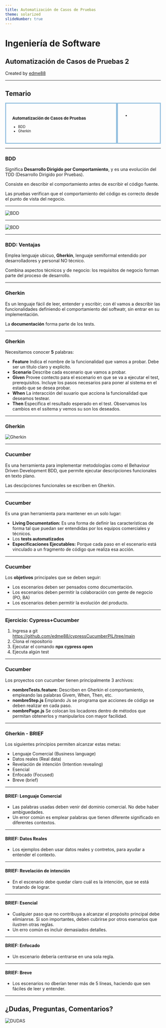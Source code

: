 ```yaml
---
title: Automatización de Casos de Pruebas
theme: solarized
slideNumber: true
---
```


# Ingeniería de Software
## Automatización de Casos de Pruebas 2
Created by <i class="fab fa-telegram"></i>
[edme88]("https://t.me/edme88")

---
<!-- .slide: style="font-size: 0.60em" -->
<style>
.grid-container2 {
    display: grid;
    grid-template-columns: auto auto;
    font-size: 0.8em;
    text-align: left !important;
}

.grid-item {
    border: 3px solid rgba(121, 177, 217, 0.8);
    padding: 20px;
    text-align: left !important;
}
</style>
## Temario
<div class="grid-container2">
<div class="grid-item">

### Automatización de Casos de Pruebas
* BDD
* Gherkin

</div>
<div class="grid-item">

*

</div>
</div>

---

### BDD
Significa **Desarrollo Dirigido por Comportamiento**, y es una evolución del TDD (Desarrollo Dirigido por Pruebas).

Consiste en describir el comportamiento antes de escribir el código fuente.

Las pruebas verifican que el comportamiento del código es correcto desde el punto de vista del negocio.

----

![BDD](images/unidad8_automatizacion/bdd.jpg)

----

![BDD](images/unidad8_automatizacion/bdd2.jpg)

----

### BDD: Ventajas
Emplea lenguaje ubicuo, **Gherkin**, lenguaje semiformal entendido por desarrolladores y personal NO técnico.

Combina aspectos técnicos y de negocio: los requisitos de negocio forman parte del proceso de desarrollo.

---
### Gherkin
Es un lenguaje fácil de leer, entender y escribir; con él vamos a describir las funcionalidades definiendo el 
comportamiento del softwatr, sin entrar en su implementación.

La **documentación** forma parte de los tests.

----

### Gherkin
<!-- .slide: style="font-size: 0.80em" -->
Necesitamos conocer **5** palabras:
* **Feature** Indica el nombre de la funcionalidad que vamos a probar. Debe ser un título claro y explícito.
* **Scenario** Describe cada escenario que vamos a probar.
* **Given** Provee contecto para el escenario en que se va a ejecutar el test, prerequisitos. Incluye los pasos necesarios
para poner al sistema en el estado que se desea probar.
* **When** La interacción del suuario que acciona la funcionalidad que deseamos testear.
* **Then** Especifica el resultado esperado en el test. Observamos los cambios en el ssitema y vemos su son los deseados.

----

### Gherkin

![Gherkin](images/unidad8_automatizacion/gherkin.jpg)

---
### Cucumber
Es una herramienta para implementar metodologías como el Behaviour Driven Development BDD, que permite ejecutar 
descripciones funcionales en texto plano.

Las descipciones funcionales se escriben en Gherkin.

----

### Cucumber
Es una gran herramienta para mantener en un solo lugar:
* **Living Documentation:** Es una forma de definir las características de forma tal que puedan ser entendidas por los 
equipos comerciales y técnicos.
* Los **tests automatizados**
* **Especificaciones Ejecutables:** Porque cada paso en el escenario está vinculado a un fragmento de código que realiza
esa acción.

----

### Cucumber
Los **objetivos** principales que se deben seguir:
* Los escenarios deben ser pensados como documentación.
* Los escenarios deben permitir la colaboración con gente de negocio (PO, BA)
* Los escenarios deben permitir la evolución del producto.

---

### Ejercicio: Cypress+Cucumber
1. Ingresa a git https://github.com/edme88/cypressCucumberPIL/tree/main
2. Clona el repositorio
3. Ejecutar el comando **npx cypress open**
4. Ejecuta algún test

----

### Cucumber
Los proyectos con cucumber tienen principalmente 3 archivos:
* **nombreTests.feature**: Describen en Gherkin el comportamiento, empleando las palabras Givem, When, Then, etc.
* **nombreStep.js** Emplando Js se programa que acciones de código se deben realizar en cada paso.
* **nombrePage.js** Se colocan los locadores dentro de métodos que permitan obtenerlos y manipularlos con mayor facilidad.

---

### Gherkin - BRIEF
Los siguientes principios permiten alcanzar estas metas:
* Lenguaje Comercial (Business language)
* Datos reales (Real data)
* Revelación de intención (Intention revealing)
* Esencial
* Enfocado (Focused)
* Breve (brief)

----

#### BRIEF: Lenguaje Comercial
* Las palabras usadas deben venir del dominio comercial. No debe haber ambiguedades.
* Un error común es emplear palabras que tienen diferente significado en diferentes contextos.

----

#### BRIEF: Datos Reales
* Los ejemplos deben usar datos reales y contretos, para ayudar a entender el contexto.

----

#### BRIEF: Revelación de intención
* En el escenario debe quedar claro cuál es la intención, que se está tratando de lograr.

----

#### BRIEF: Esencial
* Cualquier paso que no contribuya a alcanzar el propósito principal debe elimianrse. Si son importantes, deben cubrirse 
por otros esenarios que ilustren otras reglas.
* Un erro común es incluir demasiados detalles.

----

#### BRIEF: Enfocado
* Un escenario debería centrarse en una sola regla.

----

#### BRIEF: Breve
* Los escenarios no dberían tener más de 5 líneas, haciendo que sen fáciles de leer y entender.

---
## ¿Dudas, Preguntas, Comentarios?
![DUDAS](images/pregunta.gif)
